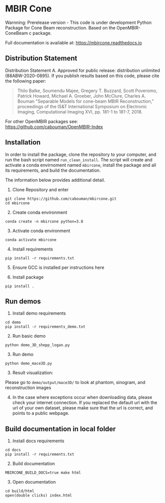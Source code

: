 # MBIR Cone

Warnning: Prerelease version - This code is under development
Python Package for Cone Beam reconstruction.
Based on the OpenMBIR-ConeBeam c package.

Full documentation is available at: https://mbircone.readthedocs.io



## Distribution Statement

Distribution Statement A. Approved for public release: distribution unlimited (88ABW-2020-0895).
If you publish results based on this code, please cite the following paper:
> Thilo Balke, Soumendu Majee, Gregery T. Buzzard, Scott Poveromo, Patrick Howard, Michael A. Groeber, John McClure, Charles A. Bouman "Separable Models for cone-beam MBIR Reconstruction," proceedings of the IS&T International Symposium on Electronic Imaging, Computational Imaging XVI, pp. 181-1 to 181-7, 2018.

For other OpenMBIR packages see: https://github.com/cabouman/OpenMBIR-Index

## Installation
In order to install the package, clone the repository to your computer, and run the bash script named ``run_clean_install``.
The script will create and activate a conda envirnoment named ``mbircone``, install the package and all its requirements, and build the documentation.

The information below provides additional detail.

1) Clone Repository and enter
```
git clone https://github.com/cabouman/mbircone.git
cd mbircone
```

2) Create conda environment
```
conda create -n mbircone python=3.8
```
3) Activate conda environment
```
conda activate mbircone
```
4) Install requirements
```
pip install -r requirements.txt
```
5) Ensure GCC is installed per instructions here

6) Install package
```
pip install .
```

## Run demos
1) Install demo requirements
```
cd demo
pip install -r requirements_demo.txt
```
2) Run basic demo
```
python demo_3D_shepp_logan.py
```
3) Run demo
```
python demo_mace3D.py
```

3) Result visualization: 

Please go to ```demo/output/mace3D/``` to look at phantom, sinogram, and reconstruction images

4) In the case where exceptions occur when downloading data, please check your internet connection. If you replaced the default url with the url of your own dataset, please make sure that the url is correct, and points to a public webpage.


## Build documentation in local folder
1) Install docs requirements
```
cd docs
pip install -r requirements.txt
```
2) Build documentation
```
MBIRCONE_BUILD_DOCS=true make html
```
3) Open documentation
```
cd build/html
open(double clicks) index.html
```
